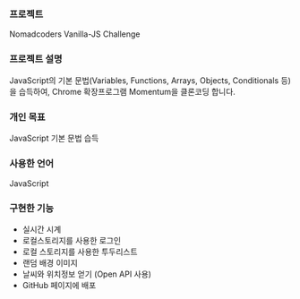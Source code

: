 ### 프로젝트
Nomadcoders Vanilla-JS Challenge

### 프로젝트 설명
JavaScript의 기본 문법(Variables, Functions, Arrays, Objects, Conditionals 등)을 습득하여,
Chrome 확장프로그램 Momentum을 클론코딩 합니다.

### 개인 목표
JavaScript 기본 문법 습득

### 사용한 언어
JavaScript

### 구현한 기능
- 실시간 시계
- 로컬스토리지를 사용한 로그인
- 로컬 스토리지를 사용한 투두리스트
- 랜덤 배경 이미지
- 날씨와 위치정보 얻기 (Open API 사용)
- GitHub 페이지에 배포
